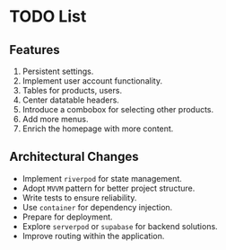 # TODO List

## Features
1. Persistent settings.
2. Implement user account functionality.
3. Tables for products, users.
4. Center datatable headers.
5. Introduce a combobox for selecting other products.
6. Add more menus.
7. Enrich the homepage with more content.

## Architectural Changes
- Implement `riverpod` for state management.
- Adopt `MVVM` pattern for better project structure.
- Write tests to ensure reliability.
- Use `container` for dependency injection.
- Prepare for deployment.
- Explore `serverpod` or `supabase` for backend solutions.
- Improve routing within the application.
